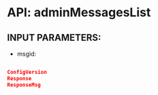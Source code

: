 # API: adminMessagesList




## INPUT PARAMETERS: ##
  * msgid: 

```json

ConfigVersion
Response
ResponseMsg
```
